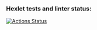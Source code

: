 ### Hexlet tests and linter status:

[![Actions Status](https://github.com/PepperSan/frontend-project-lvl1/workflows/hexlet-check/badge.svg)](https://github.com/PepperSan/frontend-project-lvl1/actions)
